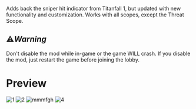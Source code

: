 Adds back the sniper hit indicator from Titanfall 1, but updated with new functionality and customization. Works with all scopes, except the Threat Scope.

## ⚠️***Warning***

Don't disable the mod while in-game or the game WILL crash. If you disable the mod, just restart the game before joining the lobby.

# Preview
![1](https://i.imgur.com/tPbEY8V.png)
![2](https://i.imgur.com/G3gZijT.png)
![mmmfgh](https://i.imgur.com/fVQg2Fi.png)
![4](https://i.imgur.com/Kqvkky1.png)
